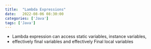 ```yaml
---
title:  "Lambda Expressions"
date:   2022-08-06 08:30:00
categories: ['Java']
tags: ['Java']
---
```


 * Lambda expression can access static variables, instance variables,
 * effectively final variables and effectively Final local variables
